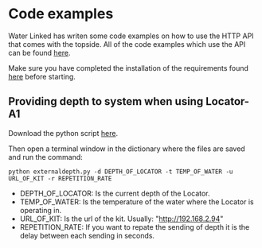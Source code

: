 # Code examples

Water Linked has writen some code examples on how to use the HTTP API that comes with the topside.
All of the code examples which use the API can be found [here](https://github.com/waterlinked/examples).


Make sure you have completed the installation of the requirements found [here](./api.md) before starting.

## Providing depth to system when using Locator-A1
Download the python script [here](https://github.com/waterlinked/examples).

Then open a terminal window in the dictionary where the files are saved and run the command:
```
python externaldepth.py -d DEPTH_OF_LOCATOR -t TEMP_OF_WATER -u URL_OF_KIT -r REPETITION_RATE
```

* DEPTH_OF_LOCATOR: Is the current depth of the Locator.
* TEMP_OF_WATER: Is the temperature of the water where the Locator is operating in.
* URL_OF_KIT: Is the url of the kit. Usually: "http://192.168.2.94"
* REPETITION_RATE: If you want to repate the sending of depth it is the delay between each sending in seconds.

